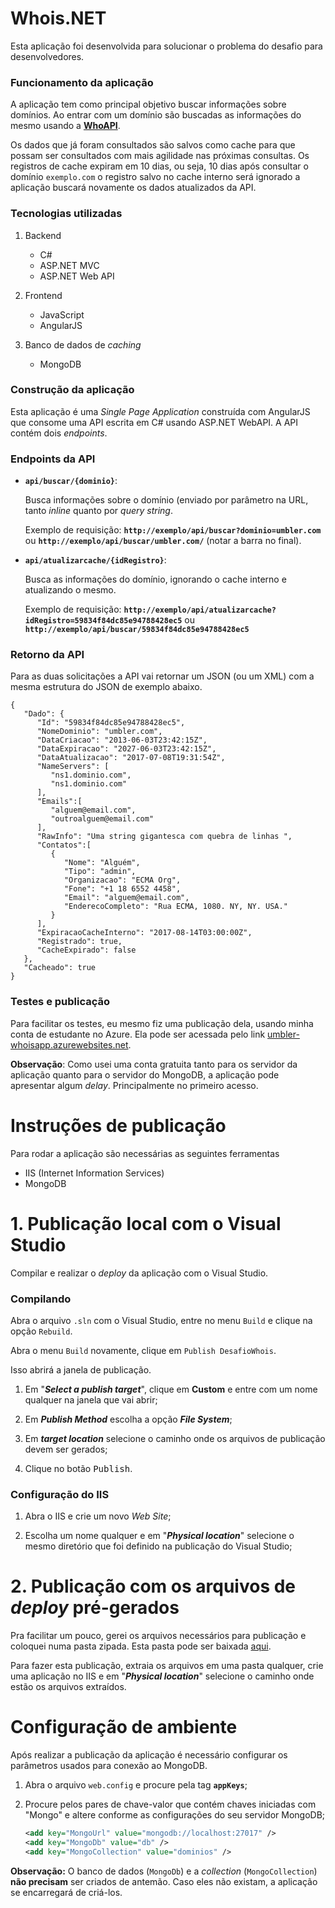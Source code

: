 # Whois.NET

Esta aplicação foi desenvolvida para solucionar o problema do desafio para desenvolvedores.
  
### Funcionamento da aplicação

A aplicação tem como principal objetivo buscar informações sobre domínios. Ao entrar com um domínio são buscadas as informações do mesmo usando a [**WhoAPI**](https://whoapi.com/).

Os dados que já foram consultados são salvos como cache para que possam ser consultados com mais agilidade nas próximas consultas. Os registros de cache expiram em 10 dias, ou seja, 10 dias após consultar o domínio `exemplo.com` o registro salvo no cache interno será ignorado a aplicação buscará novamente os dados atualizados da API.

### Tecnologias utilizadas

 1. Backend  
     * C#
     * ASP.NET MVC
     * ASP.NET Web API
     
2. Frontend 
    * JavaScript
    * AngularJS

3. Banco de dados de _caching_ 
    * MongoDB

### Construção da aplicação

Esta aplicação é uma _Single Page Application_ construída com AngularJS que consome uma API escrita em C# usando ASP.NET WebAPI. A API contém dois _endpoints_.

### Endpoints da API

 * **`api/buscar/{dominio}`**: 
 
      Busca informações sobre o domínio (enviado por parâmetro na URL, tanto _inline_ quanto por _query string_.
      
      Exemplo de requisição: **`http://exemplo/api/buscar?dominio=umbler.com`** ou **`http://exemplo/api/buscar/umbler.com/`** (notar a barra no final).
   
 * **`api/atualizarcache/{idRegistro}`**:

      Busca as informações do domínio, ignorando o cache interno e atualizando o mesmo.

      Exemplo de requisição: **`http://exemplo/api/atualizarcache?idRegistro=59834f84dc85e94788428ec5`** ou **`http://exemplo/api/buscar/59834f84dc85e94788428ec5`**
      
### Retorno da API

Para as duas solicitações a API vai retornar um JSON (ou um XML) com a mesma estrutura do JSON de exemplo abaixo.

```
{  
   "Dado": {  
      "Id": "59834f84dc85e94788428ec5",
      "NomeDominio": "umbler.com",
      "DataCriacao": "2013-06-03T23:42:15Z",
      "DataExpiracao": "2027-06-03T23:42:15Z",
      "DataAtualizacao": "2017-07-08T19:31:54Z",
      "NameServers": [  
         "ns1.dominio.com",
         "ns1.dominio.com"
      ],
      "Emails":[  
         "alguem@email.com",
         "outroalguem@email.com"
      ],
      "RawInfo": "Uma string gigantesca com quebra de linhas ",
      "Contatos":[  
         {  
            "Nome": "Alguém",
            "Tipo": "admin",
            "Organizacao": "ECMA Org",
            "Fone": "+1 18 6552 4458",
            "Email": "alguem@email.com",
            "EnderecoCompleto": "Rua ECMA, 1080. NY, NY. USA."
         }
      ],
      "ExpiracaoCacheInterno": "2017-08-14T03:00:00Z",
      "Registrado": true,
      "CacheExpirado": false
   },
   "Cacheado": true
}
```

### Testes e publicação

Para facilitar os testes, eu mesmo fiz uma publicação dela, usando minha conta de estudante no Azure. Ela pode ser acessada pelo link [umbler-whoisapp.azurewebsites.net](https://umbler-whoisapp.azurewebsites.net).

**Observação**: Como usei uma conta gratuita tanto para os servidor da aplicação quanto para o servidor do MongoDB, a aplicação pode apresentar algum _delay_. Principalmente no primeiro acesso.




# Instruções de publicação

Para rodar a aplicação são necessárias as seguintes ferramentas

 * IIS (Internet Information Services)
 * MongoDB


# 1. Publicação local com o Visual Studio 

Compilar e realizar o _deploy_ da aplicação com o Visual Studio.

### Compilando

Abra o arquivo `.sln` com o Visual Studio, entre no menu `Build` e clique na opção `Rebuild`.

Abra o menu `Build` novamente, clique em `Publish DesafioWhois`.

Isso abrirá a janela de publicação.

1. Em "**_Select a publish target_**", clique em **Custom** e entre com um nome qualquer na janela que vai abrir;

2. Em **_Publish Method_** escolha a opção **_File System_**;

3. Em **_target location_** selecione o caminho onde os arquivos de publicação devem ser gerados;

4. Clique no botão <kbd>Publish</kbd>.

### Configuração do IIS

1. Abra o IIS e crie um novo _Web Site_;

2. Escolha um nome qualquer e em "**_Physical location_**" selecione o mesmo diretório que foi definido na publicação do Visual Studio;

# 2. Publicação com os arquivos de _deploy_ pré-gerados

Pra facilitar um pouco, gerei os arquivos necessários para publicação e coloquei numa pasta zipada. Esta pasta pode ser baixada [aqui](https://drive.google.com/file/d/0B5jv5pjdNuIvdHRvcGo2Q1pLR0U/view?usp=sharing).

Para fazer esta publicação, extraia os arquivos em uma pasta qualquer, crie uma aplicação no IIS e em "**_Physical location_**" selecione o caminho onde estão os arquivos extraídos. 

# Configuração de ambiente

Após realizar a publicação da aplicação é necessário configurar os parâmetros usados para conexão ao MongoDB. 

1. Abra o arquivo `web.config` e procure pela tag **`appKeys`**;

2. Procure pelos pares de chave-valor que contém chaves iniciadas com "Mongo" e altere conforme as configurações do seu servidor MongoDB;

   ```xml
   <add key="MongoUrl" value="mongodb://localhost:27017" />
   <add key="MongoDb" value="db" />
   <add key="MongoCollection" value="dominios" />
   ```

**Observação:** O banco de dados (`MongoDb`) e a _collection_ (`MongoCollection`) **não precisam** ser criados de antemão. Caso eles não existam, a aplicação se encarregará de criá-los.

